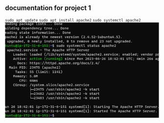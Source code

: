 ## documentation for project 1

`sudo apt update`
`sudo apt install apache2`
`sudo systemctl apache2`
![Apache status](./images/apache%20installed.PNG)
